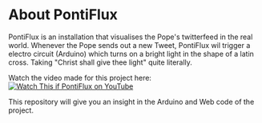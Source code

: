# About PontiFlux
PontiFlux is an installation that visualises the Pope's twitterfeed in the real world. Whenever the Pope sends out a new Tweet, PontiFlux wil trigger a electro circuit (Arduino) which turns on a bright light in the shape of a latin cross. Taking "Christ shall give thee light" quite literally. 

Watch the video made for this project here:
[![Watch This if PontiFlux on YouTube](http://img.youtube.com/vi/j4Djp-W4zPU/0.jpg)](http://www.youtube.com/watch?v=j4Djp-W4zPU)

This repository will give you an insight in the Arduino and Web code of the project.

